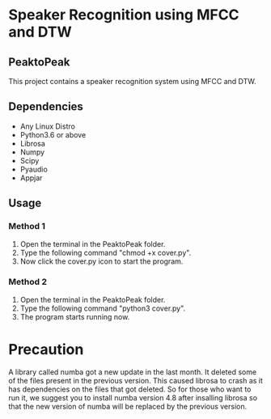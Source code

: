 # Speaker Recognition using MFCC and DTW
## PeaktoPeak

This project contains a speaker recognition system using MFCC and DTW.

## Dependencies
* Any Linux Distro
* Python3.6 or above
* Librosa
* Numpy
* Scipy
* Pyaudio
* Appjar

## Usage
### Method 1
1. Open the terminal in the PeaktoPeak folder.
2. Type the following command "chmod +x cover.py".
3. Now click the cover.py icon to start the program.

### Method 2
1. Open the terminal in the PeaktoPeak folder.
2. Type the following command "python3 cover.py".
3. The program starts running now.

# Precaution
A library called numba got a new update in the last month. It deleted some of the files present in the previous version. This caused librosa to crash as it has dependencies on the files that got deleted. So for those who want to run it, we suggest you to install numba version 4.8 after insalling librosa so that the new version of numba will be replaced by the previous version.
